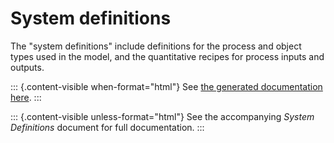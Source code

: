 # System definitions

The "system definitions" include definitions for the process and object types used in the model, and the quantitative recipes for process inputs and outputs.

::: {.content-visible when-format="html"}
See [the generated documentation here](/system-definitions/index.html).
:::

::: {.content-visible unless-format="html"}
See the accompanying *System Definitions* document for full documentation.
:::
